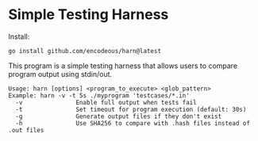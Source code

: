 # Simple Testing Harness

Install:

`go install github.com/encodeous/harn@latest`

This program is a simple testing harness that allows users to compare program output using stdin/out.

```
Usage: harn [options] <program_to_execute> <glob_pattern>
Example: harn -v -t 5s ./myprogram 'testcases/*.in'
  -v               Enable full output when tests fail
  -t               Set timeout for program execution (default: 30s)
  -g               Generate output files if they don't exist
  -h               Use SHA256 to compare with .hash files instead of .out files
```